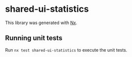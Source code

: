# shared-ui-statistics

This library was generated with [Nx](https://nx.dev).

## Running unit tests

Run `nx test shared-ui-statistics` to execute the unit tests.
